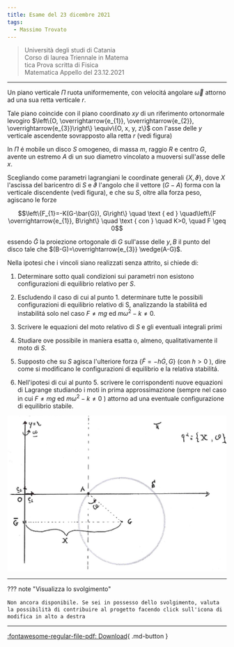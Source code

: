 ```yaml
---
title: Esame del 23 dicembre 2021
tags:
  - Massimo Trovato
---
```


>Università degli studi di Catania<br> Corso di laurea Triennale in Matema<br>tica Prova scritta di Fisica <br>Matematica Appello del 23.12.2021

---

Un piano verticale $\Pi$ ruota uniformemente, con velocitá angolare
$\vec{\omega}$ attorno ad una sua retta verticale $r$.

Tale piano coincide con il piano coordinato $x y$ di un riferimento
ortonormale levogiro
$\left\{O, \overrightarrow{e_{1}}, \overrightarrow{e_{2}}, \overrightarrow{e_{3}}\right\} \equiv\{O, x, y, z\}$
con l'asse delle $y$ verticale ascendente sovrapposto alla retta $r$
(vedi figura)

In $\Pi$ é mobile un disco $S$ omogeneo, di massa $m$, raggio $R$ e
centro $G$, avente un estremo $A$ di un suo diametro vincolato a
muoversi sull'asse delle $x$.

Scegliando come parametri lagrangiani le coordinate generali
$\{X, \vartheta\}$, dove $X$ l'ascissa del baricentro di $S$ e
$\vartheta$ l'angolo che il vettore $(G-A)$ forma con la verticale
discendente (vedi figura), e che su $S$, oltre alla forza peso, agiscano
le forze

$$\left\{F_{1}=-K(G-\bar{G}), G\right\} \quad \text { ed } \quad\left\{F \overrightarrow{e_{1}}, B\right\} \quad \text { con } \quad K>0, \quad F \geq 0$$

essendo $\bar{G}$ la proiezione ortogonale di $G$ sull'asse delle $y, B$
il punto del disco tale che $(B-G)=\overrightarrow{e_{3}} \wedge(A-G)$.

Nella ipotesi che i vincoli siano realizzati senza attrito, si chiede
di:

1.  Determinare sotto quali condizioni sui parametri non esistono
    configurazioni di equilibrio relativo per $S$.

2.  Escludendo il caso di cui al punto 1. determinare tutte le possibili
    configurazioni di equilibrio relativo di S, analizzando la stabilitá
    ed instabilitá solo nel caso $F \neq m g$ ed
    $m \omega^{2}-k \neq 0$.

3.  Scrivere le equazioni del moto relativo di $S$ e gli eventuali
    integrali primi

4.  Studiare ove possibile in maniera esatta o, almeno, qualitativamente
    il moto di $S$.

5.  Supposto che su $S$ agisca l'ulteriore forza
    $\{\widetilde{F}=-h \dot{G}, G\}$ (con $h>0$ ), dire come si
    modificano le configurazioni di equilibrio e la relativa stabilitá.

6.  Nell'ipotesi di cui al punto 5. scrivere le corrispondenti nuove
    equazioni di Lagrange studiando i moti in prima approssimazione
    (sempre nel caso in cui $F \neq m g$ ed $m \omega^{2}-k \neq 0$ )
    attorno ad una eventuale configurazione di equilibrio stabile.

![image](images/2023_04_04_fdeaa97a1ff25f89fa04g-09.jpg)

---

??? note "Visualizza lo svolgimento"
    
    Non ancora disponibile. Se sei in possesso dello svolgimento, valuta la possibilità di contribuire al progetto facendo click sull'icona di modifica in alto a destra

---

[:fontawesome-regular-file-pdf: Download](pdf/2021-12-23.pdf){ .md-button }
